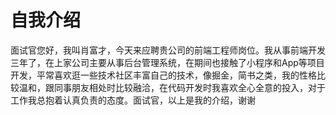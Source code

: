 # 自我介绍
面试官您好，我叫肖富才，今天来应聘贵公司的前端工程师岗位。我从事前端开发三年了，在上家公司主要从事后台管理系统，在期间也接触了小程序和App等项目开发，平常喜欢逛一些技术社区丰富自己的技术，像掘金，简书之类，我的性格比较温和，跟同事朋友相处时比较融洽，在代码开发时我喜欢全心全意的投入，对于工作我总抱着认真负责的态度。面试官，以上是我的介绍，谢谢